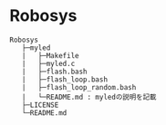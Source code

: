 # Robosys
    Robosys
       ├─myled
       |   ├─Makefile
       |   ├─myled.c
       |   ├─flash.bash
       |   ├─flash_loop.bash
       |   ├─flash_loop_random.bash
       |   └─README.md : myledの説明を記載
       ├─LICENSE
       └─README.md
